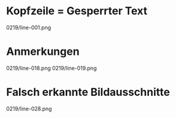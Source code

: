 # Kopfzeile = Gesperrter Text
0219/line-001.png
# Anmerkungen
0219/line-018.png
0219/line-019.png
# Falsch erkannte Bildausschnitte
0219/line-028.png
